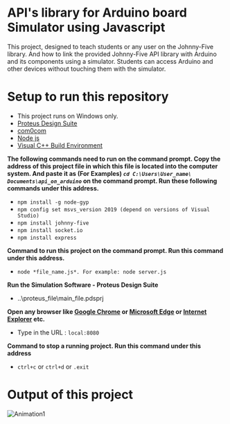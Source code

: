 # API's library for Arduino board Simulator using Javascript
This project, designed to teach students or any user on the Johnny-Five library. And how to link the provided Johnny-Five API library with Arduino and its components using a simulator. Students can access Arduino and other devices without touching them with the simulator.
# Setup to run this repository 
* This project runs on Windows only.
* [Proteus Design Suite](https://drive.google.com/file/d/1gbbFzqiOJLbuXTZVpuAQv4Z81nWY2qWh/view?usp=sharing)
* [com0com](https://github.com/KaranSoren21/api_on_arduino/wiki/com0com-setup#com0com-1)
* [Node js](https://nodejs.org/en/)
* [Visual C++ Build Environment](https://github.com/KaranSoren21/api_on_arduino/wiki/Visual-C---Build-Environment)<br>

**The following commands need to run on the command prompt. Copy the address of this project file in which this file is located into the computer system. And paste it as (For Examples) *`cd C:\Users\User_name\ Documents\api_on_arduino`* on the command prompt. Run these following commands under this address.**

* `npm install -g node-gyp`
* `npm config set msvs_version 2019 (depend on versions of Visual Studio)`
* `npm install johnny-five` 
* `npm install socket.io`
* `npm install express`

**Command to run this project on the command prompt. Run this command under this address.**
* `node *file_name.js*. For example: node server.js`

**Run the Simulation Software - Proteus Design Suite**
* ..\proteus_file\main_file.pdsprj

**Open any browser like [Google Chrome](https://www.google.com/intl/en_in/chrome/) or [Microsoft Edge](https://www.microsoft.com/en-us/edge) or [Internet Explorer](https://www.microsoft.com/en-us/download/details.aspx?id=41628) etc.** 
* Type in the URL : `local:8080`

**Command to stop a running project. Run this command under this address**
* `ctrl+c` or `ctrl+d` or `.exit`
# Output of this project 
![Animation1](https://user-images.githubusercontent.com/70742988/136711061-5dc1eaae-5244-415a-b19c-67d0256d98f0.gif)
